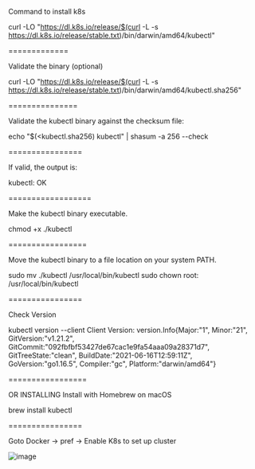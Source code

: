 
Command to install k8s

curl -LO "https://dl.k8s.io/release/$(curl -L -s https://dl.k8s.io/release/stable.txt)/bin/darwin/amd64/kubectl"

=============

Validate the binary (optional)

curl -LO "https://dl.k8s.io/release/$(curl -L -s https://dl.k8s.io/release/stable.txt)/bin/darwin/amd64/kubectl.sha256"

===============


Validate the kubectl binary against the checksum file:

echo "$(<kubectl.sha256)  kubectl" | shasum -a 256 --check

================


If valid, the output is:

kubectl: OK

==================


Make the kubectl binary executable.

chmod +x ./kubectl

=================

Move the kubectl binary to a file location on your system PATH.

sudo mv ./kubectl /usr/local/bin/kubectl
sudo chown root: /usr/local/bin/kubectl

================

Check Version

kubectl version --client
Client Version: version.Info{Major:"1", Minor:"21", GitVersion:"v1.21.2", GitCommit:"092fbfbf53427de67cac1e9fa54aaa09a28371d7", GitTreeState:"clean", BuildDate:"2021-06-16T12:59:11Z", GoVersion:"go1.16.5", Compiler:"gc", Platform:"darwin/amd64"}

=================


OR INSTALLING
Install with Homebrew on macOS

brew install kubectl 

================

Goto Docker -> pref -> Enable K8s to set up cluster

![image](https://user-images.githubusercontent.com/61533898/122637124-9f742800-d10a-11eb-8565-c7c1bae8ff28.png)

